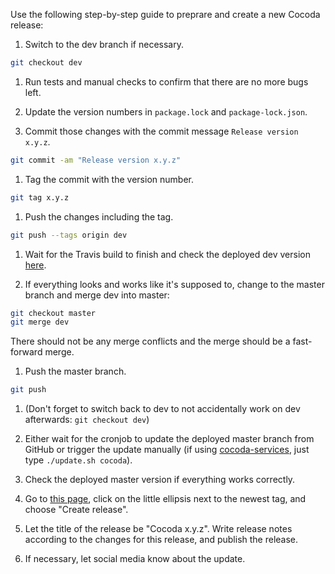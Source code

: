 Use the following step-by-step guide to preprare and create a new Cocoda release:

1. Switch to the dev branch if necessary.

  ```bash
  git checkout dev
  ```

1. Run tests and manual checks to confirm that there are no more bugs left.

1. Update the version numbers in `package.lock` and `package-lock.json`.

1. Commit those changes with the commit message `Release version x.y.z`.

  ```bash
  git commit -am "Release version x.y.z"
  ```

1. Tag the commit with the version number.

  ```bash
  git tag x.y.z
  ```

1. Push the changes including the tag.

  ```bash
  git push --tags origin dev
  ```

1. Wait for the Travis build to finish and check the deployed dev version [here](https://gbv.github.io/cocoda/dev/).

1. If everything looks and works like it's supposed to, change to the master branch and merge dev into master:

  ```bash
  git checkout master
  git merge dev
  ```

  There should not be any merge conflicts and the merge should be a fast-forward merge.

1. Push the master branch.

  ```bash
  git push
  ```

1. (Don't forget to switch back to dev to not accidentally work on dev afterwards: `git checkout dev`)

1. Either wait for the cronjob to update the deployed master branch from GitHub or trigger the update manually (if using [cocoda-services](https://github.com/gbv/cocoda-services), just type `./update.sh cocoda`).

1. Check the deployed master version if everything works correctly.

1. Go to [this page](https://github.com/gbv/cocoda/tags), click on the little ellipsis next to the newest tag, and choose "Create release".

1. Let the title of the release be "Cocoda x.y.z". Write release notes according to the changes for this release, and publish the release.

1. If necessary, let social media know about the update.
